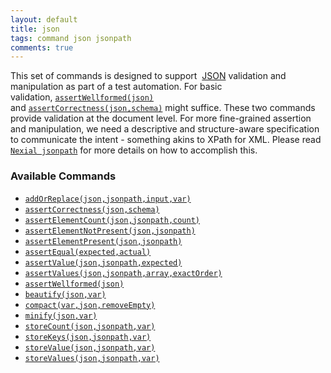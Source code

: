 ```yaml
---
layout: default
title: json
tags: command json jsonpath
comments: true
---
```



This set of commands is designed to support 
<a href="http://www.json.org/" class="external-link" target="_nexial_link">JSON</a> validation and manipulation 
as part of a test automation. For basic validation, [`assertWellformed(json)`](assertCorrectness(json,schema)) 
and [`assertCorrectness(json,schema)`](assertCorrectness(json,schema)) might suffice. These two commands provide 
validation at the document level. For more fine-grained assertion and manipulation, we need a descriptive and 
structure-aware specification to communicate the intent - something akins to XPath for XML. Please read 
[`Nexial jsonpath`](../../jsonpath/index) for more details on how to accomplish this.


### Available Commands
- [`addOrReplace(json,jsonpath,input,var)`](addOrReplace(json,jsonpath,input,var))
- [`assertCorrectness(json,schema)`](assertCorrectness(json,schema))
- [`assertElementCount(json,jsonpath,count)`](assertElementCount(json,jsonpath,count))
- [`assertElementNotPresent(json,jsonpath)`](assertElementNotPresent(json,jsonpath))
- [`assertElementPresent(json,jsonpath)`](assertElementPresent(json,jsonpath))
- [`assertEqual(expected,actual)`](assertEqual(expected,actual))
- [`assertValue(json,jsonpath,expected)`](assertValue(json,jsonpath,expected))
- [`assertValues(json,jsonpath,array,exactOrder)`](assertValues(json,jsonpath,array,exactOrder))
- [`assertWellformed(json)`](assertWellformed(json))
- [`beautify(json,var)`](beautify(json,var))
- [`compact(var,json,removeEmpty)`](compact(var,json,removeEmpty))
- [`minify(json,var)`](minify(json,var))
- [`storeCount(json,jsonpath,var)`](storeCount(json,jsonpath,var))
- [`storeKeys(json,jsonpath,var)`](storeKeys(json,jsonpath,var))
- [`storeValue(json,jsonpath,var)`](storeValue(json,jsonpath,var))
- [`storeValues(json,jsonpath,var)`](storeValues(json,jsonpath,var))
